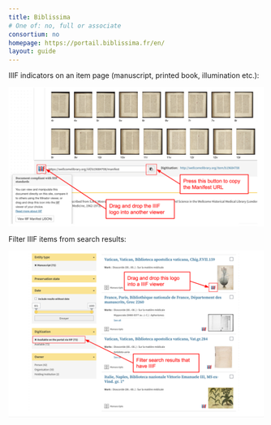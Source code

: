 ```yaml
---
title: Biblissima
# One of: no, full or associate
consortium: no 
homepage: https://portail.biblissima.fr/en/
layout: guide
---
```


IIIF indicators on an item page (manuscript, printed book, illumination etc.):

![Screenshot of the Biblissima site showing how to download or drag and drop a manifest from an item page.](biblissima-1.png)

Filter IIIF items from search results:

![Screenshot of the Biblissima site showing how to filter IIIF items from search results.](biblissima-2.png)

